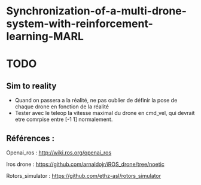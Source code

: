 # Synchronization-of-a-multi-drone-system-with-reinforcement-learning-MARL

# TODO

## Sim to reality
- Quand on passera a la réalité, ne pas oublier de définir la pose de chaque drone en fonction de la réalité 
- Tester avec le teleop la vitesse maximal du drone en cmd_vel, qui devrait etre comrpise entre [-1 1] normalement.



## Références :

Openai_ros : http://wiki.ros.org/openai_ros

Iros drone : https://github.com/arnaldojr/iROS_drone/tree/noetic

Rotors_simulator : https://github.com/ethz-asl/rotors_simulator
